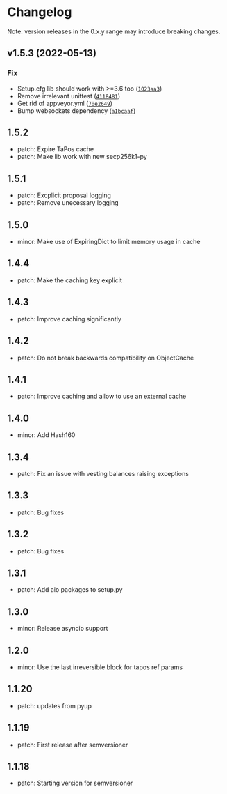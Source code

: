# Changelog
Note: version releases in the 0.x.y range may introduce breaking changes.

<!--next-version-placeholder-->

## v1.5.3 (2022-05-13)
### Fix
* Setup.cfg lib should work with >=3.6 too ([`1023aa3`](https://github.com/xeroc/python-graphenelib/commit/1023aa30d07901339e4db6c7c536993e7501c3da))
* Remove irrelevant unittest ([`4118481`](https://github.com/xeroc/python-graphenelib/commit/41184817a532fc0e7cf5452fd715123e8a311a66))
* Get rid of appveyor.yml ([`70e2649`](https://github.com/xeroc/python-graphenelib/commit/70e2649fcf9659ebc53e09427c82bc15e4a85b98))
* Bump websockets dependency ([`a1bcaaf`](https://github.com/xeroc/python-graphenelib/commit/a1bcaaf09c9e612988b31a8de40240c7ed98003c))

## 1.5.2

- patch: Expire TaPos cache
- patch: Make lib work with new secp256k1-py

## 1.5.1

- patch: Excplicit proposal logging
- patch: Remove unecessary logging

## 1.5.0

- minor: Make use of ExpiringDict to limit memory usage in cache

## 1.4.4

- patch: Make the caching key explicit

## 1.4.3

- patch: Improve caching significantly

## 1.4.2

- patch: Do not break backwards compatibility on ObjectCache

## 1.4.1

- patch: Improve caching and allow to use an external cache

## 1.4.0

- minor: Add Hash160

## 1.3.4

- patch: Fix an issue with vesting balances raising exceptions

## 1.3.3

- patch: Bug fixes

## 1.3.2

- patch: Bug fixes

## 1.3.1

- patch: Add aio packages to setup.py

## 1.3.0

- minor: Release asyncio support

## 1.2.0

- minor: Use the last irreversible block for tapos ref params

## 1.1.20

- patch: updates from pyup

## 1.1.19

- patch: First release after semversioner

## 1.1.18

- patch: Starting version for semversioner
